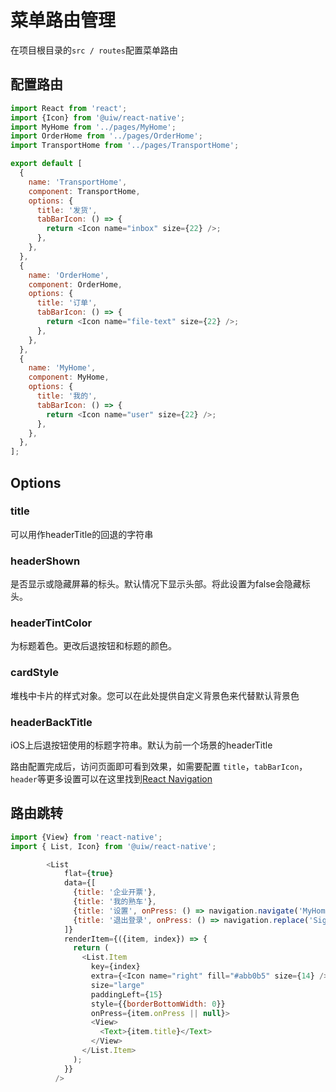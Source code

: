 # 菜单路由管理

在项目根目录的`src / routes`配置菜单路由
## 配置路由

```js
import React from 'react';
import {Icon} from '@uiw/react-native';
import MyHome from '../pages/MyHome';
import OrderHome from '../pages/OrderHome';
import TransportHome from '../pages/TransportHome';

export default [
  {
    name: 'TransportHome',
    component: TransportHome,
    options: {
      title: '发货',
      tabBarIcon: () => {
        return <Icon name="inbox" size={22} />;
      },
    },
  },
  {
    name: 'OrderHome',
    component: OrderHome,
    options: {
      title: '订单',
      tabBarIcon: () => {
        return <Icon name="file-text" size={22} />;
      },
    },
  },
  {
    name: 'MyHome',
    component: MyHome,
    options: {
      title: '我的',
      tabBarIcon: () => {
        return <Icon name="user" size={22} />;
      },
    },
  },
];

```


## Options

### title

可以用作headerTitle的回退的字符串

### headerShown

 是否显示或隐藏屏幕的标头。默认情况下显示头部。将此设置为false会隐藏标头。

### headerTintColor

为标题着色。更改后退按钮和标题的颜色。

### cardStyle

堆栈中卡片的样式对象。您可以在此处提供自定义背景色来代替默认背景色

### headerBackTitle

iOS上后退按钮使用的标题字符串。默认为前一个场景的headerTitle

路由配置完成后，访问页面即可看到效果，如需要配置 `title`，`tabBarIcon`，`header`等更多设置可以在这里找到[React Navigation](https://reactnavigation.org/docs/stack-navigator/)

## 路由跳转

```js
import {View} from 'react-native';
import { List, Icon} from '@uiw/react-native';

        <List
            flat={true}
            data={[
              {title: '企业开票'},
              {title: '我的熟车'},
              {title: '设置', onPress: () => navigation.navigate('MyHomeSetting')},
              {title: '退出登录', onPress: () => navigation.replace('SignIn')},
            ]}
            renderItem={({item, index}) => {
              return (
                <List.Item
                  key={index}
                  extra={<Icon name="right" fill="#abb0b5" size={14} />}
                  size="large"
                  paddingLeft={15}
                  style={{borderBottomWidth: 0}}
                  onPress={item.onPress || null}>
                  <View>
                    <Text>{item.title}</Text>
                  </View>
                </List.Item>
              );
            }}
          />
```




